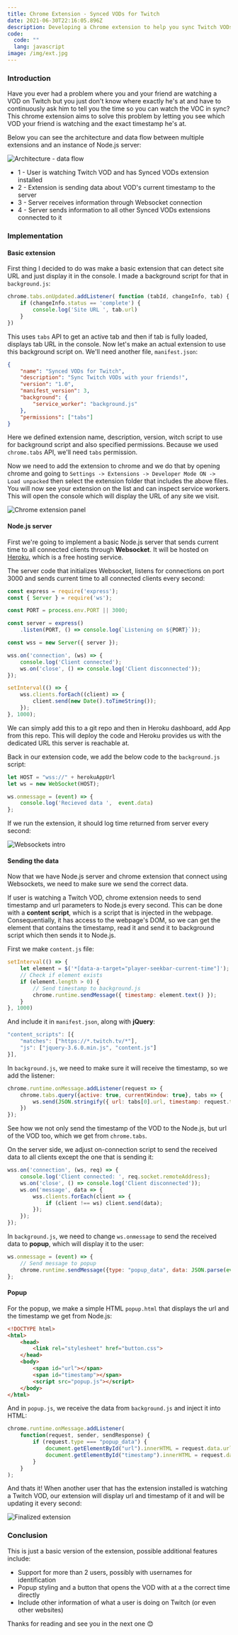 ```yaml
---
title: Chrome Extension - Synced VODs for Twitch
date: 2021-06-30T22:16:05.896Z
description: Developing a Chrome extension to help you sync Twitch VODs with your friend.
code:
  code: ""
  lang: javascript
image: /img/ext.jpg
---
```

### Introduction

Have you ever had a problem where you and your friend are watching a VOD on Twitch but you just don't know where exactly he's at and have to continuously ask him to tell you the time so you can watch the VOC in sync? This chrome extension aims to solve this problem by letting you see which VOD your friend is watching and the exact timestamp he's at.

Below you can see the architecture and data flow between multiple extensions and an instance of Node.js server:

![Architecture - data flow](/img/schema.png "Architecture - data flow")

* 1 - User is watching Twitch VOD and has Synced VODs extension installed
* 2 - Extension is sending data about VOD's current timestamp to the server
* 3 - Server receives information through Websocket connection
* 4 - Server sends information to all other Synced VODs extensions connected to it

### Implementation

#### Basic extension

First thing I decided to do was make a basic extension that can detect site URL and just display it in the console. I made a background script for that in `background.js`:

```javascript
chrome.tabs.onUpdated.addListener( function (tabId, changeInfo, tab) {
    if (changeInfo.status == 'complete') {
        console.log('Site URL ', tab.url)
    }
})
```

This uses `tabs` API to get an active tab and then if tab is fully loaded, displays tab URL in the console. Now let's make an actual extension to use this background script on. We'll need another file, `manifest.json`:

```json
{
    "name": "Synced VODs for Twitch",
    "description": "Sync Twitch VODs with your friends!",
    "version": "1.0",
    "manifest_version": 3,
    "background": {
        "service_worker": "background.js"
    },
    "permissions": ["tabs"]
}
```

Here we defined extension name, description, version, witch script to use for background script and also specified permissions. Because we used `chrome.tabs` API, we'll need `tabs` permission.

Now we need to add the extension to chrome and we do that by opening chrome and going to `Settings -> Extensions -> Developer Mode ON -> Load unpacked` then select the extension folder that includes the above files. You will now see your extension on the list and can inspect service workers. This will open the console which will display the URL of any site we visit.

![Chrome extension panel](/img/extension.jpg "Chrome extension panel")

#### Node.js server

First we're going to implement a basic Node.js server that sends current time to all connected clients through **Websocket**. It will be hosted on [Heroku](heroku.com), which is a free hosting service.

The server code that initializes Websocket, listens for connections on port 3000 and sends current time to all connected clients every second:

```javascript
const express = require('express');
const { Server } = require('ws');

const PORT = process.env.PORT || 3000;

const server = express()
    .listen(PORT, () => console.log(`Listening on ${PORT}`));

const wss = new Server({ server });

wss.on('connection', (ws) => {
    console.log('Client connected');
    ws.on('close', () => console.log('Client disconnected'));
});

setInterval(() => {
    wss.clients.forEach((client) => {
        client.send(new Date().toTimeString());
    });
}, 1000);
```

We can simply add this to a git repo and then in Heroku dashboard, add App from this repo. This will deploy the code and Heroku provides us with the dedicated URL this server is reachable at.

Back in our extension code, we add the below code to the `background.js` script:

```javascript
let HOST = "wss://" + herokuAppUrl
let ws = new WebSocket(HOST);

ws.onmessage = (event) => {
    console.log('Recieved data ',  event.data)
};
```

If we run the extension, it should log time returned from server every second:

![Websockets intro](/img/sockets.jpg "Extension receives server response")

#### Sending the data

Now that we have Node.js server and chrome extension that connect using Websockets, we need to make sure we send the correct data.

If user is watching a Twitch VOD, chrome extension needs to send timestamp and url parameters to Node.js every second. This can be done with a **content script**, which is a script that is injected in the webpage. Consequentially,  it has access to the webpage's DOM, so we can get the element that contains the timestamp, read it and send it to background script which then sends it to Node.js.

First we make `content.js` file:

```javascript
setInterval(() => {
    let element = $('*[data-a-target="player-seekbar-current-time"]');
    // Check if element exists
    if (element.length > 0) {
        // Send timestamp to background.js
        chrome.runtime.sendMessage({ timestamp: element.text() });
    }
}, 1000)
```

And include it in `manifest.json`, along with **jQuery**:

```javascript
"content_scripts": [{
    "matches": ["https://*.twitch.tv/*"],
    "js": ["jquery-3.6.0.min.js", "content.js"]
}],
```

In `background.js`, we need to make sure it will receive the timestamp, so we add the listener:

```javascript
chrome.runtime.onMessage.addListener(request => {
    chrome.tabs.query({active: true, currentWindow: true}, tabs => {
        ws.send(JSON.stringify({ url: tabs[0].url, timestamp: request.timestamp }))
    })
});
```

See how we not only send the timestamp of the VOD to the Node.js, but url of the VOD too, which we get from `chrome.tabs`.

On the server side, we adjust on-connection script to send the received data to all clients except the one that is sending it:

```javascript
wss.on('connection', (ws, req) => {
    console.log('Client connected: ', req.socket.remoteAddress);
    ws.on('close', () => console.log('Client disconnected'));
    ws.on('message', data => {
        wss.clients.forEach(client => {
            if (client !== ws) client.send(data);
        });
    });
});
```

In `background.js`, we need to change `ws.onmessage` to send the received data to **popup**, which will display it to the user:

```javascript
ws.onmessage = (event) => {   
    // Send message to popup
    chrome.runtime.sendMessage({type: "popup_data", data: JSON.parse(event.data)});
};
```

#### Popup

For the popup, we make a simple HTML `popup.html` that displays the url and the timestamp we get from Node.js:

```html
<!DOCTYPE html>
<html>
    <head>
        <link rel="stylesheet" href="button.css">
    </head>
    <body>
        <span id="url"></span>
        <span id="timestamp"></span>
        <script src="popup.js"></script>
    </body>
</html>
```

And in `popup.js`, we receive the data from `background.js` and inject it into HTML:

```javascript
chrome.runtime.onMessage.addListener(
    function(request, sender, sendResponse) {
        if (request.type === "popup_data") {
            document.getElementById("url").innerHTML = request.data.url;
            document.getElementById("timestamp").innerHTML = request.data.timestamp;
        }
    }
);
```

And thats it! When another user that has the extension installed is watching a Twitch VOD, our extension will display url and timestamp of it and will be updating it every second:

![Finalized extension](/img/ext.jpg "Finalized extension")

### Conclusion

This is just a basic version of the extension, possible additional features include:

* Support for more than 2 users, possibly with usernames for identification
* Popup styling and a button that opens the VOD with at a the correct time directly
* Include other information of what a user is doing on Twitch (or even other websites)

Thanks for reading and see you in the next one 😊